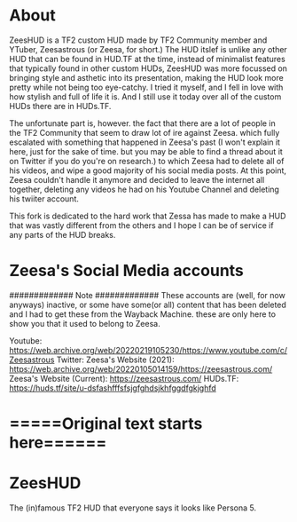 # About
ZeesHUD is a TF2 custom HUD made by TF2 Community member and YTuber, Zeesastrous (or Zeesa, for short.) The HUD itslef is unlike any other HUD that can be found in HUD.TF at the time, instead of minimalist features that typically found in other custom HUDs, ZeesHUD was more focussed on bringing style and asthetic into its presentation, making the HUD look more pretty while not being too eye-catchy. I tried it myself, and I fell in love with how stylish and full of life it is. And I still use it today over all of the custom HUDs there are in HUDs.TF.

The unfortunate part is, however. the fact that there are a lot of people in the TF2 Community that seem to draw lot of ire against Zeesa. which fully escalated with something that happened in Zeesa's past (I won't explain it here, just for the sake of time. but you may be able to find a thread about it on Twitter if you do you're on research.) to which Zeesa had to delete all of his videos, and wipe a good majority of his social media posts. At this point, Zeesa couldn't handle it anymore and decided to leave the internet all together, deleting any videos he had on his Youtube Channel and deleting his twiiter account. 

This fork is dedicated to the hard work that Zessa has made to make a HUD that was vastly different from the others and I hope I can be of service if any parts of the HUD breaks. 


# Zeesa's Social Media accounts
 
############# Note #############
These accounts are (well, for now anyways) inactive, or some have some(or all) content that has been deleted and I had to get these from the Wayback Machine. these are only here to show you that it used to belong to Zeesa.

Youtube: https://web.archive.org/web/20220219105230/https://www.youtube.com/c/Zeesastrous
Twitter: 
Zeesa's Website (2021): https://web.archive.org/web/20220105014159/https://zeesastrous.com/
Zeesa's Website (Current): https://zeesastrous.com/
HUDs.TF: https://huds.tf/site/u-dsfashfffsfsjgfghdsjkhfggdfgkjghfd

# =====Original text starts here======
 
# ZeesHUD
 The (in)famous TF2 HUD that everyone says it looks like Persona 5.
